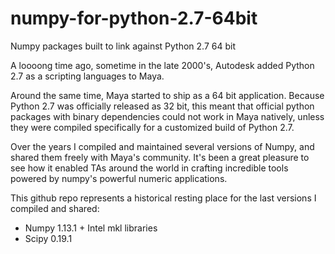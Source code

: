 # numpy-for-python-2.7-64bit
Numpy packages built to link against Python 2.7 64 bit

A loooong time ago, sometime in the late 2000's, Autodesk added Python 2.7 as a scripting languages to Maya. 

Around the same time, Maya started to ship as a 64 bit application. Because Python 2.7 was officially released as 32 bit, this meant that official python packages with binary dependencies could not work in Maya natively, unless they were compiled specifically for a customized build of Python 2.7.

Over the years I compiled and maintained several versions of Numpy, and shared them freely with Maya's community. It's been a great pleasure to see how it enabled TAs around the world in crafting incredible tools powered by numpy's powerful numeric applications.

This github repo represents a historical resting place for the last versions I compiled and shared:

- Numpy 1.13.1 + Intel mkl libraries
- Scipy 0.19.1

